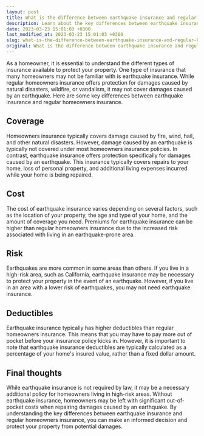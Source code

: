```yaml
---
layout: post
title: What is the difference between earthquake insurance and regular homeowners insurance?
description: Learn about the key differences between earthquake insurance and regular homeowners insurance, and why earthquake insurance may be a necessary additional policy for those living in high-risk areas.
date: 2023-03-23 15:01:03 +0300
last_modified_at: 2023-03-23 15:01:03 +0300
slug: what-is-the-difference-between-earthquake-insurance-and-regular-homeowners-insurance
original: What is the difference between earthquake insurance and regular homeowners insurance
---
```

As a homeowner, it is essential to understand the different types of insurance available to protect your property. One type of insurance that many homeowners may not be familiar with is earthquake insurance. While regular homeowners insurance offers protection for damages caused by natural disasters, wildfire, or vandalism, it may not cover damages caused by an earthquake. Here are some key differences between earthquake insurance and regular homeowners insurance.

## Coverage

Homeowners insurance typically covers damage caused by fire, wind, hail, and other natural disasters. However, damage caused by an earthquake is typically not covered under most homeowners insurance policies. In contrast, earthquake insurance offers protection specifically for damages caused by an earthquake. This insurance typically covers repairs to your home, loss of personal property, and additional living expenses incurred while your home is being repaired.

## Cost

The cost of earthquake insurance varies depending on several factors, such as the location of your property, the age and type of your home, and the amount of coverage you need. Premiums for earthquake insurance can be higher than regular homeowners insurance due to the increased risk associated with living in an earthquake-prone area.

## Risk

Earthquakes are more common in some areas than others. If you live in a high-risk area, such as California, earthquake insurance may be necessary to protect your property in the event of an earthquake. However, if you live in an area with a lower risk of earthquakes, you may not need earthquake insurance.

## Deductibles

Earthquake insurance typically has higher deductibles than regular homeowners insurance. This means that you may have to pay more out of pocket before your insurance policy kicks in. However, it is important to note that earthquake insurance deductibles are typically calculated as a percentage of your home's insured value, rather than a fixed dollar amount.

## Final thoughts

While earthquake insurance is not required by law, it may be a necessary additional policy for homeowners living in high-risk areas. Without earthquake insurance, homeowners may be left with significant out-of-pocket costs when repairing damages caused by an earthquake. By understanding the key differences between earthquake insurance and regular homeowners insurance, you can make an informed decision and protect your property from potential damages.